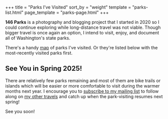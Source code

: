 +++
title = "Parks I’ve Visited"
sort_by = "weight"
template = "parks-list.html"
page_template = "parks-page.html"
+++

**146 Parks** is a photography and blogging project that I started in 2020 so I could continue exploring while long-distance travel was not viable. Though bigger travel is once again an option, I intend to visit, enjoy, and document all of Washington's state parks.

There's a handy [map](/map) of parks I've visited. Or they're listed below with the most-recently visited parks first.

## See You in Spring 2025!

There are relatively few parks remaining and most of them are bike trails or islands which will be easier or more comfortable to visit during the warmer months next year. I encourage you to <a href="#subscribe">subscribe to my mailing list</a> to follow along on [my other travels](https://ericscouten.travel) and catch up when the park-visiting resumes next spring!

See you soon!
